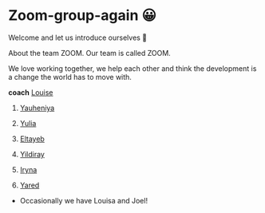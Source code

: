
# Zoom-group-again 😀

Welcome and let us introduce ourselves 👋

About the team ZOOM. Our team is called ZOOM.

We love working together, we help each other and think the development is a change the world has to move with.

**coach** [Louise]()

1. [Yauheniya]()

1. [Yulia]()

1. [Eltayeb]()

1. [Yildiray]()

1. [Iryna](Iryna.md)

1. [Yared]()

* Occasionally we have Louisa and Joel!

